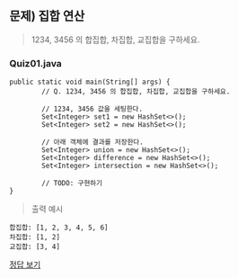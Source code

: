 ## 문제) 집합 연산
> 1234, 3456 의 합집합, 차집합, 교집합을 구하세요.

### Quiz01.java
```
public static void main(String[] args) {
		// Q. 1234, 3456 의 합집합, 차집합, 교집합을 구하세요.

        // 1234, 3456 값을 세팅한다.
		Set<Integer> set1 = new HashSet<>();
		Set<Integer> set2 = new HashSet<>();
		
        // 아래 객체에 결과를 저장한다.
        Set<Integer> union = new HashSet<>(); 
        Set<Integer> difference = new HashSet<>(); 
		Set<Integer> intersection = new HashSet<>();

		// TODO: 구현하기
}
```  
> 출력 예시
```
합집합: [1, 2, 3, 4, 5, 6]
차집합: [1, 2]
교집합: [3, 4]
```
[정답 보기](Quiz01.java)